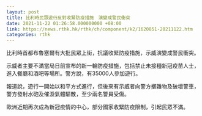 ```yaml
---
layout: post
title: 比利時民眾遊行反對收緊防疫措施　演變成警民衝突
date: 2021-11-22 01:26:58.000000000 +08:00
link: https://news.rthk.hk/rthk/ch/component/k2/1620851-20211122.htm
categories: rthk
---
```


比利時首都布魯塞爾有大批民眾上街，抗議收緊防疫措施，示威演變成警民衝突。

示威者主要不滿當局日前宣布的新一輪防疫措施，包括禁止未接種新冠疫苗人士，進入餐廳和酒吧等場所。警方說，有35000人參加遊行。

報道說，遊行一開始以和平方式進行，但後來有示威者向警方擲雜物及破壞警車，警方發射水砲及催淚氣體驅散，至少兩名警員受傷。

歐洲近期再次成為新冠疫情的中心，部分國家收緊防疫限制，引起民眾不滿。
